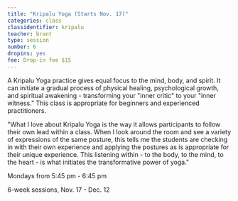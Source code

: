 ```yaml
---
title: "Kripalu Yoga (Starts Nov. 17)"
categories: class
classidentifier: kripalu
teacher: brant
type: session
number: 6
dropins: yes
fee: Drop-in fee $15
---
```

A Kripalu Yoga practice gives equal focus to the mind, body, and spirit. It can initiate a gradual process of physical healing, psychological growth, and spiritual awakening - transforming your "inner critic" to your "inner witness." This class is appropriate for beginners and experienced practitioners.

"What I love about Kripalu Yoga is the way it allows participants to follow their own lead within a class. When I look around the room and see a variety of expressions of the same posture, this tells me the students are checking in with their own experience and applying the postures as is appropriate for their unique experience. This listening within  - to the body, to the mind, to the heart - is what initiates the transformative power of yoga."

Mondays from 5:45 pm - 6:45 pm

6-week sessions, Nov. 17 - Dec. 12
